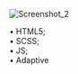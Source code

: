 ![Screenshot_2](https://user-images.githubusercontent.com/98873757/200181996-ffaea456-1d72-43b7-b77f-5b4708a05d94.png)

&bull; HTML5;
<br>
&bull; SCSS;
<br>
&bull; JS;
<br>
&bull; Adaptive


